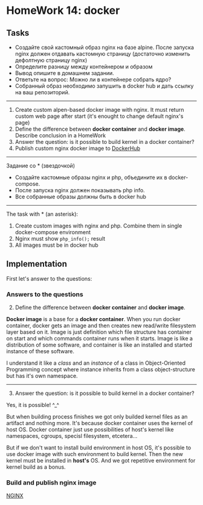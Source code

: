 # HomeWork 14: docker

## Tasks

- Создайте свой кастомный образ nginx на базе alpine. После запуска nginx должен отдавать кастомную страницу (достаточно изменить дефолтную страницу nginx)
- Определите разницу между контейнером и образом
- Вывод опишите в домашнем задании.
- Ответьте на вопрос: Можно ли в контейнере собрать ядро?
- Собранный образ необходимо запушить в docker hub и дать ссылку на ваш репозиторий.

---

1. Create custom alpen-based docker image with nginx. It must return custom web page after start (it's enought to change default nginx's page)
2. Define the difference between **docker container** and **docker image**. Describe conclusion in a HomeWork
3. Answer the question: is it possible to build kernel in a docker container?
4. Publish custom nginx docker image to [DockerHub](http://hub.docker.com)

---

Задание со * (звездочкой)
- Создайте кастомные образы nginx и php, объедините их в docker-compose.
- После запуска nginx должен показывать php info.
- Все собранные образы должны быть в docker hub

---

The task with * (an asterisk):
1. Create custom images with nginx and php. Combine them in single docker-compose environment
2. Nginx must show `php_info();` result
3. All images must be in docker hub

## Implementation

First let's answer to the questions:

### Answers to the questions

2. Define the difference between **docker container** and **docker image**.

**Docker image** is a base for a **docker container**. When you run docker container, docker gets an image and then creates new read/write filesystem layer based on it. Image is just definition which file structure has container on start and which commands container runs when it starts. Image is like a distribution of some software, and container is like an installed and started instance of these software.

I understand it like a _class_ and an _instance_ of a class in Object-Oriented Programming concept where instance inherits from a class object-structure but has it's own namespace.

---

3. Answer the question: is it possible to build kernel in a docker container?

Yes, it is possible! ^_^

But when building process finishes we got only builded kernel files as an artifact and nothing more. It's because docker container uses the kernel of host OS. Docker container just use possibilities of host's kernel like namespaces, cgroups, specisl filesystem, etcetera...

But if we don't want to install build environment in host OS, it's possible to use docker image with such environment to build kernel. Then the new kernel must be installed in **host's** OS. And we got repetitive environment for kernel build as a bonus.

### Build and publish nginx image

[NGINX](./docker/README.md)
